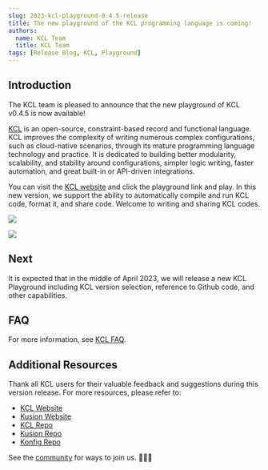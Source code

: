 ```yaml
---
slug: 2023-kcl-playground-0.4.5-release
title: The new playground of the KCL programming language is coming!
authors:
  name: KCL Team
  title: KCL Team
tags: [Release Blog, KCL, Playground]
---
```


## Introduction

The KCL team is pleased to announce that the new playground of KCL v0.4.5 is now available!

[KCL](https://github.com/kcl-lang/kcl) is an open-source, constraint-based record and functional language. KCL improves the complexity of writing numerous complex configurations, such as cloud-native scenarios, through its mature programming language technology and practice. It is dedicated to building better modularity, scalability, and stability around configurations, simpler logic writing, faster automation, and great built-in or API-driven integrations.

You can visit the [KCL website](https://kcl-lang.io/) and click the playground link and play. In this new version, we support the ability to automatically compile and run KCL code, format it, and share code. Welcome to writing and sharing KCL codes.

![](/img/blog/2023-03-17-kcl-playground-0.4.5-release/kcl-website-playground.png)

![](/img/blog/2023-03-17-kcl-playground-0.4.5-release/kcl-playground.png)

## Next​

It is expected that in the middle of April 2023, we will release a new KCL Playground including KCL version selection, reference to Github code, and other capabilities.

## FAQ

For more information, see [KCL FAQ](https://kcl-lang.io/docs/user_docs/support/).

## Additional Resources

Thank all KCL users for their valuable feedback and suggestions during this version release. For more resources, please refer to:

+ [KCL Website](https://kcl-lang.io/)
+ [Kusion Website](https://kusionstack.io/)
+ [KCL Repo](https://github.com/kcl-lang/kcl)
+ [Kusion Repo](https://github.com/KusionStack/kusion)
+ [Konfig Repo](https://github.com/KusionStack/konfig)

See the [community](https://github.com/kcl-lang/community) for ways to join us. 👏👏👏
